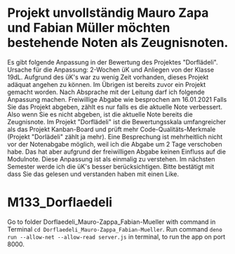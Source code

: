 # Projekt unvollständig Mauro Zapa und Fabian Müller möchten bestehende Noten als Zeugnisnoten.
Es gibt folgende Anpassung in der Bewertung des Projektes "Dorflädeli".
Ursache für die Anpassung: 2-Wochen üK und Anliegen von der Klasse 19dL. Aufgrund des üK's war zu wenig Zeit vorhanden, dieses Projekt adäquat angehen zu können. Im Übrigen ist bereits zuvor ein Projekt gemacht worden.
Nach Absprache mit der Leitung darf ich folgende Anpassung machen.
Freiwillige Abgabe wie besprochen am 16.01.2021
Falls Sie das Projekt abgeben, zählt es nur falls es die aktuelle Note verbessert.
Also wenn Sie es nicht abgeben, ist die aktuelle Note bereits die Zeugnisnote.
Im Projekt "Dorflädeli" ist die Bewertungsskala umfangreicher als das Projekt Kanban-Board und prüft mehr Code-Qualitäts-Merkmale (Projekt "Dorlädeli" zählt ja mehr). Eine Besprechung ist mehrheitlich nicht vor der Notenabgabe möglich, weil ich die Abgabe um 2 Tage verschoben habe. Das hat aber aufgrund der freiwilligen Abgabe keinen Einfluss auf die Modulnote.
Diese Anpassung ist als einmalig zu verstehen. Im nächsten Semester werde ich die üK's besser berücksichtigen.
Bitte bestätigt mit dass Sie das gelesen und verstanden haben mit einen Like.

# M133_Dorflaedeli
Go to folder Dorflaedeli_Mauro-Zappa_Fabian-Mueller with command in Terminal ```cd Dorflaedeli_Mauro-Zappa_Fabian-Mueller```.
Run command ```deno run --allow-net --allow-read server.js``` in terminal, to run the app on port 8000.
